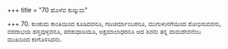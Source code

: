 +++
title = "70 ಹೊಳೆವ ಕುಙ್ಕುಮ"

+++
70. ಕುಂಕುಮ ಕಾಂತಿಯಿಂದ ಕೂಡಿದವನೂ, ಗಜಚರ್ಮಾಂಬರನೂ, ಮುಗುಳುನಗೆಯಿಂದ ಶೋಭಿಸುವವನು, ವರದಾಭಯ ಹಸ್ತವುಳ್ಳವನೂ, ಪರಶುಧಾರಿಯೂ, ಅಕ್ಷಮಾಲಾಧರನೂ ಆದ ಶಿವನು ತನ್ನ ವಾಮದೇವನೆಂಬ ಮುಖದಿಂದ ಕಂಗೊಳಿಸಿದನು.